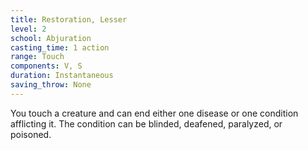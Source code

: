 ```yaml
---
title: Restoration, Lesser
level: 2
school: Abjuration
casting_time: 1 action
range: Touch
components: V, S
duration: Instantaneous
saving_throw: None
---
```


You touch a creature and can end either one disease or one condition afflicting it. The condition can be blinded, deafened, paralyzed, or poisoned.

